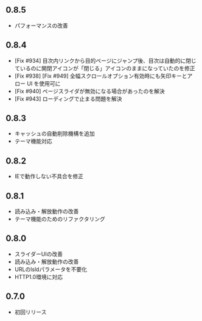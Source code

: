 0.8.5
-----

- パフォーマンスの改善

0.8.4
-----

- [Fix #934] 目次内リンクから目的ページにジャンプ後、目次は自動的に閉じているのに開閉アイコンが「閉じる」アイコンのままになっていたのを修正
- [Fix #938] [Fix #949] 全幅スクロールオプション有効時にも矢印キーとアロー UI を使用可に
- [Fix #940] ページスライダが無効になる場合があったのを解決
- [Fix #943] ローディングで止まる問題を解決

0.8.3
-----

- キャッシュの自動削除機構を追加
- テーマ機能対応

0.8.2
-----

- IEで動作しない不具合を修正

0.8.1
-----

- 読み込み・解放動作の改善
- テーマ機能のためのリファクタリング

0.8.0
-----

- スライダーUIの改善
- 読み込み・解放動作の改善
- URLのlsldパラメータを不要化
- HTTP1.0環境に対応

0.7.0
-----

- 初回リリース
